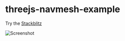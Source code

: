 # threejs-navmesh-example

Try the [Stackblitz](https://stackblitz.com/github/tamani-coding/threejs-navmesh-example) 

![Screenshot](https://github.com/tamani-coding/threejs-navmesh-example/blob/main/screenshot01.png?raw=true)